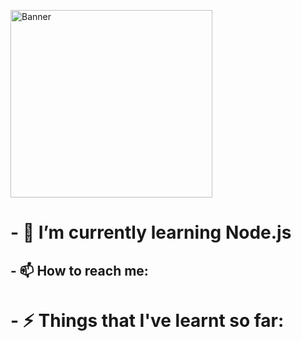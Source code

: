 <p text-align="center"><img src="https://user-images.githubusercontent.com/77119792/149973747-930fa9f9-0307-4a1d-9331-5afe042c6b9a.jpg" alt="Banner" width="80%" height="300px"></p>

<h1>- 🌱 I’m currently learning Node.js</h1>

<h2>- 📫 How to reach me:</h2>

<h1 font-size="20px">- ⚡ Things that I've learnt so far:</h1>
